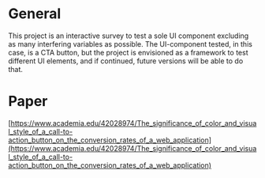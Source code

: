 # General
This project is an interactive survey to test a sole UI component excluding as many interfering variables as possible. The UI-component tested, in this case, is a CTA button, but the project is envisioned as a framework to test different UI elements, and if continued, future versions will be able to do that. 

# Paper
[https://www.academia.edu/42028974/The_significance_of_color_and_visual_style_of_a_call-to-action_button_on_the_conversion_rates_of_a_web_application](https://www.academia.edu/42028974/The_significance_of_color_and_visual_style_of_a_call-to-action_button_on_the_conversion_rates_of_a_web_application)